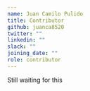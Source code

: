 ```yaml
---
name: Juan Camilo Pulido
title: Contributor
github: juanca8520
twitter: ""
linkedin: ""
slack: ""
joining_date: ""
role: contributor
---
```


Still waiting for this
